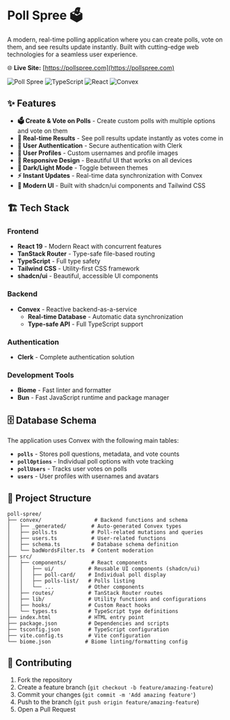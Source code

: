 # Poll Spree 🗳️

A modern, real-time polling application where you can create polls, vote on them, and see results update instantly. Built with cutting-edge web technologies for a seamless user experience.

🌐 **Live Site:** [https://pollspree.com](https://pollspree.com)

![Poll Spree](https://img.shields.io/badge/Poll-Spree-blue?style=for-the-badge&logo=react)
![TypeScript](https://img.shields.io/badge/TypeScript-007ACC?style=for-the-badge&logo=typescript&logoColor=white)
![React](https://img.shields.io/badge/React-20232A?style=for-the-badge&logo=react&logoColor=61DAFB)
![Convex](https://img.shields.io/badge/Convex-000000?style=for-the-badge&logo=convex&logoColor=white)

## ✨ Features

- **🗳️ Create & Vote on Polls** - Create custom polls with multiple options and vote on them
- **👀 Real-time Results** - See poll results update instantly as votes come in
- **🔐 User Authentication** - Secure authentication with Clerk
- **👤 User Profiles** - Custom usernames and profile images
- **📱 Responsive Design** - Beautiful UI that works on all devices
- **🌙 Dark/Light Mode** - Toggle between themes
- **⚡ Instant Updates** - Real-time data synchronization with Convex
- **🎨 Modern UI** - Built with shadcn/ui components and Tailwind CSS

## 🏗️ Tech Stack

### Frontend

- **React 19** - Modern React with concurrent features
- **TanStack Router** - Type-safe file-based routing
- **TypeScript** - Full type safety
- **Tailwind CSS** - Utility-first CSS framework
- **shadcn/ui** - Beautiful, accessible UI components

### Backend

- **Convex** - Reactive backend-as-a-service
  - **Real-time Database** - Automatic data synchronization
  - **Type-safe API** - Full TypeScript support

### Authentication

- **Clerk** - Complete authentication solution

### Development Tools

- **Biome** - Fast linter and formatter
- **Bun** - Fast JavaScript runtime and package manager

## 🗄️ Database Schema

The application uses Convex with the following main tables:

- **`polls`** - Stores poll questions, metadata, and vote counts
- **`pollOptions`** - Individual poll options with vote tracking
- **`pollUsers`** - Tracks user votes on polls
- **`users`** - User profiles with usernames and avatars

## 📁 Project Structure

```text
poll-spree/
├── convex/                 # Backend functions and schema
│   ├── _generated/        # Auto-generated Convex types
│   ├── polls.ts           # Poll-related mutations and queries
│   ├── users.ts           # User-related functions
│   ├── schema.ts          # Database schema definition
│   └── badWordsFilter.ts  # Content moderation
├── src/
│   ├── components/        # React components
│   │   ├── ui/           # Reusable UI components (shadcn/ui)
│   │   ├── poll-card/    # Individual poll display
│   │   ├── polls-list/   # Polls listing
│   │   └── ...           # Other components
│   ├── routes/           # TanStack Router routes
│   ├── lib/              # Utility functions and configurations
│   ├── hooks/            # Custom React hooks
│   └── types.ts          # TypeScript type definitions
├── index.html            # HTML entry point
├── package.json          # Dependencies and scripts
├── tsconfig.json         # TypeScript configuration
├── vite.config.ts        # Vite configuration
└── biome.json           # Biome linting/formatting config
```

## 🤝 Contributing

1. Fork the repository
2. Create a feature branch (`git checkout -b feature/amazing-feature`)
3. Commit your changes (`git commit -m 'Add amazing feature'`)
4. Push to the branch (`git push origin feature/amazing-feature`)
5. Open a Pull Request
